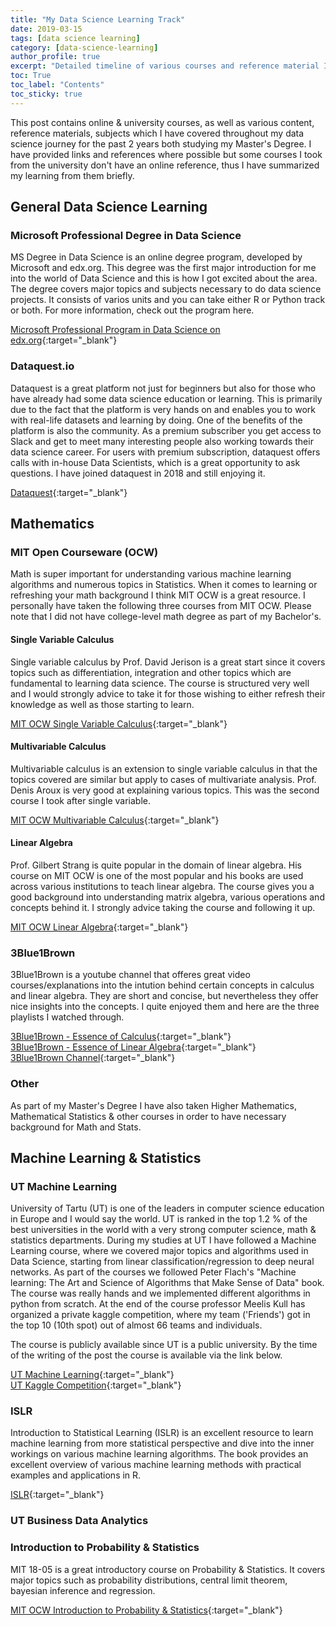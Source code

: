 ```yaml
---
title: "My Data Science Learning Track"
date: 2019-03-15
tags: [data science learning]
category: [data-science-learning]
author_profile: true
excerpt: "Detailed timeline of various courses and reference material I have gone through in my data science learning journey."
toc: True
toc_label: "Contents"
toc_sticky: true
---
```


This post contains online & university courses, as well as various content, reference materials, subjects which I have covered throughout my data science journey for the past 2 years both studying my Master's Degree. I have provided links and references where possible but some courses I took from the university don't have an online reference, thus I have summarized my learning from them briefly.

## General Data Science Learning

### Microsoft Professional Degree in Data Science

MS Degree in Data Science is an online degree program, developed by Microsoft and edx.org. This degree was the first major introduction for me into the world of Data Science and this is how I got excited about the area. The degree covers major topics and subjects necessary to do data science projects. It consists of varios units and you can take either R or Python track or both. For more information, check out the program here.

[Microsoft Professional Program in Data Science on edx.org](https://www.edx.org/microsoft-professional-program-data-science){:target="_blank"}

### Dataquest.io

Dataquest is a great platform not just for beginners but also for those who have already had some data science education or learning. This is primarily due to the fact that the platform is very hands on and enables you to work with real-life datasets and learning by doing. One of the benefits of the platform is also the community. As a premium subscriber you get access to Slack and get to meet many interesting people also working towards their data science career. For users with premium subscription, dataquest offers calls with in-house Data Scientists, which is a great opportunity to ask questions.
I have joined dataquest in 2018 and still enjoying it.

[Dataquest](https://www.dataquest.io/){:target="_blank"}

## Mathematics

### MIT Open Courseware (OCW)

Math is super important for understanding various machine learning algorithms and numerous topics in Statistics. When it comes to learning or refreshing your math background I think MIT OCW is a great resource. I personally have taken the following three courses from MIT OCW. Please note that I did not have college-level math degree as part of my Bachelor's.

#### Single Variable Calculus

Single variable calculus by Prof. David Jerison is a great start since it covers topics such as differentiation, integration and other topics which are fundamental to learning data science. The course is structured very well and I would strongly advice to take it for those wishing to either refresh their knowledge as well as those starting to learn.

[MIT OCW Single Variable Calculus](https://ocw.mit.edu/courses/mathematics/18-01sc-single-variable-calculus-fall-2010/){:target="_blank"}

#### Multivariable Calculus

Multivariable calculus is an extension to single variable calculus in that the topics covered are similar but apply to cases of multivariate analysis. Prof. Denis Aroux is very good at explaining various topics. This was the second course I took after single variable.

[MIT OCW Multivariable Calculus](https://ocw.mit.edu/courses/mathematics/18-02sc-multivariable-calculus-fall-2010/){:target="_blank"}

#### Linear Algebra

Prof. Gilbert Strang is quite popular in the domain of linear algebra. His course on MIT OCW is one of the most popular and his books are used across various institutions to teach linear algebra. The course gives you a good background into understanding matrix algebra, various operations and concepts behind it. I strongly advice taking the course and following it up.

[MIT OCW Linear Algebra](https://ocw.mit.edu/courses/mathematics/18-06sc-linear-algebra-fall-2011/){:target="_blank"}

### 3Blue1Brown

3Blue1Brown is a youtube channel that offeres great video courses/explanations into the intution behind certain concepts in calculus and linear algebra. They are short and concise, but nevertheless they offer nice insights into the concepts. I quite enjoyed them and here are the three playlists I watched through.

[3Blue1Brown - Essence of Calculus](https://www.youtube.com/watch?v=WUvTyaaNkzM&list=PLZHQObOWTQDMsr9K-rj53DwVRMYO3t5Yr){:target="_blank"}<br>
[3Blue1Brown - Essence of Linear Algebra](https://www.youtube.com/watch?v=fNk_zzaMoSs&list=PLZHQObOWTQDPD3MizzM2xVFitgF8hE_ab){:target="_blank"}<br>
[3Blue1Brown Channel](https://www.youtube.com/channel/UCYO_jab_esuFRV4b17AJtAw/playlists){:target="_blank"}

### Other

As part of my Master's Degree I have also taken Higher Mathematics, Mathematical Statistics & other courses in order to have necessary background for Math and Stats.

## Machine Learning & Statistics

### UT Machine Learning

University of Tartu (UT) is one of the leaders in computer science education in Europe and I would say the world. UT is ranked in the top 1.2 % of the best universities in the world with a very strong computer science, math & statistics departments. During my studies at UT I have followed a Machine Learning course, where we covered major topics and algorithms used in Data Science, starting from linear classification/regression to deep neural networks. As part of the courses we followed Peter Flach's "Machine learning: The Art and Science of Algorithms that Make Sense of Data" book. The course was really hands and we implemented different algorithms in python from scratch. At the end of the course professor Meelis Kull has organized a private kaggle competition, where my team ('Friends') got in the top 10 (10th spot) out of almost 66 teams and individuals.

The course is publicly available since UT is a public university. By the time of the writing of the post the course is available via the link below.

[UT Machine Learning](https://courses.cs.ut.ee/2018/ml/spring){:target="_blank"}<br>
[UT Kaggle Competition](https://www.kaggle.com/c/utartu-ml2018fall-competition){:target="_blank"}

### ISLR

Introduction to Statistical Learning (ISLR) is an excellent resource to learn machine learning from more statistical perspective and dive into the inner workings on various machine learning algorithms. The book provides an excellent overview of various machine learning methods with practical examples and applications in R.

[ISLR](https://www-bcf.usc.edu/~gareth/ISL/){:target="_blank"}

### UT Business Data Analytics

### Introduction to Probability & Statistics

MIT 18-05 is a great introductory course on Probability & Statistics. It covers major topics such as probability distributions, central limit theorem, bayesian inference and regression.

[MIT OCW Introduction to Probability & Statistics](https://ocw.mit.edu/courses/mathematics/18-05-introduction-to-probability-and-statistics-spring-2014/){:target="_blank"}



